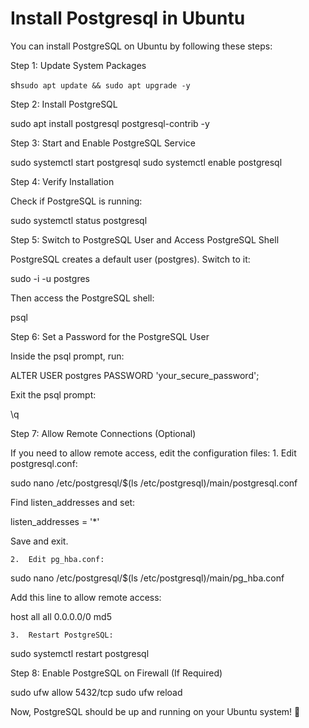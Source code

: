 
# Install Postgresql in Ubuntu


You can install PostgreSQL on Ubuntu by following these steps:

Step 1: Update System Packages

sh```sudo apt update && sudo apt upgrade -y```

Step 2: Install PostgreSQL

sudo apt install postgresql postgresql-contrib -y

Step 3: Start and Enable PostgreSQL Service

sudo systemctl start postgresql
sudo systemctl enable postgresql

Step 4: Verify Installation

Check if PostgreSQL is running:

sudo systemctl status postgresql

Step 5: Switch to PostgreSQL User and Access PostgreSQL Shell

PostgreSQL creates a default user (postgres). Switch to it:

sudo -i -u postgres

Then access the PostgreSQL shell:

psql

Step 6: Set a Password for the PostgreSQL User

Inside the psql prompt, run:

ALTER USER postgres PASSWORD 'your_secure_password';

Exit the psql prompt:

\q

Step 7: Allow Remote Connections (Optional)

If you need to allow remote access, edit the configuration files:
	1.	Edit postgresql.conf:

sudo nano /etc/postgresql/$(ls /etc/postgresql)/main/postgresql.conf

Find listen_addresses and set:

listen_addresses = '*'

Save and exit.

	2.	Edit pg_hba.conf:

sudo nano /etc/postgresql/$(ls /etc/postgresql)/main/pg_hba.conf

Add this line to allow remote access:

host    all             all             0.0.0.0/0               md5


	3.	Restart PostgreSQL:

sudo systemctl restart postgresql



Step 8: Enable PostgreSQL on Firewall (If Required)

sudo ufw allow 5432/tcp
sudo ufw reload

Now, PostgreSQL should be up and running on your Ubuntu system! 🚀
